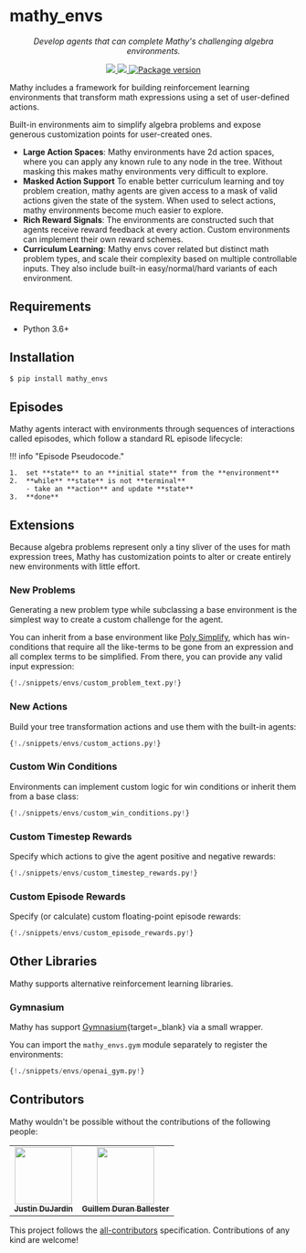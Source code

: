 # mathy_envs

<p align="center">
    <em>Develop agents that can complete Mathy's challenging algebra environments.</em>
</p>
<p align="center">
<a href="https://github.com/mathy/mathy_envs/actions">
    <img src="https://github.com/mathy/mathy_envs/workflows/Build/badge.svg" />
</a>
<a href="https://codecov.io/gh/mathy/mathy_envs">
    <img src="https://codecov.io/gh/mathy/mathy_envs/branch/master/graph/badge.svg?token=CqPEOdEMJX" />
</a>
<a href="https://pypi.org/project/mathy_envs" target="_blank">
    <img src="https://badge.fury.io/py/mathy_envs.svg" alt="Package version">
</a>
</p>


Mathy includes a framework for building reinforcement learning environments that transform math expressions using a set of user-defined actions.

Built-in environments aim to simplify algebra problems and expose generous customization points for user-created ones.


- **Large Action Spaces**: Mathy environments have 2d action spaces, where you can apply any known rule to any node in the tree. Without masking this makes mathy environments very difficult to explore.
- **Masked Action Support** To enable better curriculum learning and toy problem creation, mathy agents are given access to a mask of valid actions given the state of the system. When used to select actions, mathy environments become much easier to explore.
- **Rich Reward Signals**: The environments are constructed such that agents receive reward feedback at every action. Custom environments can implement their own reward schemes.
- **Curriculum Learning**: Mathy envs cover related but distinct math problem types, and scale their complexity based on multiple controllable inputs. They also include built-in easy/normal/hard variants of each environment.

## Requirements

- Python 3.6+

## Installation

```bash
$ pip install mathy_envs
```

## Episodes

Mathy agents interact with environments through sequences of interactions called episodes, which follow a standard RL episode lifecycle:

!!! info "Episode Pseudocode."

    1.  set **state** to an **initial state** from the **environment**
    2.  **while** **state** is not **terminal**
        - take an **action** and update **state**
    3.  **done**

## Extensions

Because algebra problems represent only a tiny sliver of the uses for math expression trees, Mathy has customization points to alter or create entirely new environments with little effort.

### New Problems

Generating a new problem type while subclassing a base environment is the simplest way to create a custom challenge for the agent.

You can inherit from a base environment like [Poly Simplify](/envs/poly_simplify), which has win-conditions that require all the like-terms to be gone from an expression and all complex terms to be simplified. From there, you can provide any valid input expression:

```Python
{!./snippets/envs/custom_problem_text.py!}
```

### New Actions

Build your tree transformation actions and use them with the built-in agents:

```Python
{!./snippets/envs/custom_actions.py!}
```

### Custom Win Conditions

Environments can implement custom logic for win conditions or inherit them from a base class:

```Python
{!./snippets/envs/custom_win_conditions.py!}
```

### Custom Timestep Rewards

Specify which actions to give the agent positive and negative rewards:

```Python
{!./snippets/envs/custom_timestep_rewards.py!}
```

### Custom Episode Rewards

Specify (or calculate) custom floating-point episode rewards:

```Python
{!./snippets/envs/custom_episode_rewards.py!}
```

## Other Libraries

Mathy supports alternative reinforcement learning libraries.

### Gymnasium

Mathy has support [Gymnasium](https://gymnasium.farama.org/){target=\_blank} via a small wrapper.

You can import the `mathy_envs.gym` module separately to register the environments:

```python
{!./snippets/envs/openai_gym.py!}
```

## Contributors

Mathy wouldn't be possible without the contributions of the following people:

<div class="contributors-wrapper">
<!-- ALL-CONTRIBUTORS-LIST:START - Do not remove or modify this section -->
<!-- prettier-ignore-start -->
<!-- markdownlint-disable -->
<table>
  <tr>
    <td align="center"><a target="_blank" href="https://www.justindujardin.com/"><img src="https://avatars0.githubusercontent.com/u/101493?v=4" width="100px;" alt=""/><br /><sub><b>Justin DuJardin</b></sub></a></td>
    <td align="center"><a target="_blank" href="https://twitter.com/Miau_DB"><img src="https://avatars3.githubusercontent.com/u/7149899?v=4" width="100px;" alt=""/><br /><sub><b>Guillem Duran Ballester</b></sub></a></td>
  </tr>
</table>

<!-- markdownlint-enable -->
<!-- prettier-ignore-end -->
<!-- ALL-CONTRIBUTORS-LIST:END -->
</div>

This project follows the [all-contributors](https://github.com/all-contributors/all-contributors) specification. Contributions of any kind are welcome!
